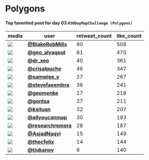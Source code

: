 # Polygons

#### Top favorited post for day 03 `#30DayMapChallenge (Polygons)`
| media                                                            | user                                                                                 |   retweet_count |   like_count |
|------------------------------------------------------------------|--------------------------------------------------------------------------------------|-----------------|--------------|
| ![](https://pbs.twimg.com/media/FDOoCwfWQAYYdoZ.jpg)             | **[@BlakeRobMills](https://twitter.com/BlakeRobMills/status/1455691876091170820)**   |              90 |          508 |
| ![](https://pbs.twimg.com/media/FDSM13JXIAgq0_t.jpg)             | **[@geo_alyaqout](https://twitter.com/geo_alyaqout/status/1455943802229825545)**     |              81 |          470 |
| ![](https://pbs.twimg.com/tweet_video_thumb/FDQS7VCXoAAfXE5.jpg) | **[@dr_xeo](https://twitter.com/dr_xeo/status/1455810034961731584)**                 |              40 |          361 |
| ![](https://pbs.twimg.com/media/FDOmSkCXsAIgFX-.jpg)             | **[@crisalpuche](https://twitter.com/crisalpuche/status/1455692091263160327)**       |              46 |          347 |
| ![](https://pbs.twimg.com/media/FDSaSBlXIAczVHL.jpg)             | **[@samwise_v](https://twitter.com/samwise_v/status/1455958411766546440)**           |              27 |          267 |
| ![](https://pbs.twimg.com/media/FDQLOnTXMAQy4Eo.jpg)             | **[@stevefaeembra](https://twitter.com/stevefaeembra/status/1455800991010467848)**   |              36 |          241 |
| ![](https://pbs.twimg.com/media/FDRaeQeWEAkpi24.jpg)             | **[@geomenke](https://twitter.com/geomenke/status/1455888188220841987)**             |              17 |          218 |
| ![](https://pbs.twimg.com/media/FDTOgZJXoAMIgGu.jpg)             | **[@gontsa](https://twitter.com/gontsa/status/1456016139193044997)**                 |              37 |          211 |
| ![](https://pbs.twimg.com/media/FDRtgRoXMAgK-Zj.jpg)             | **[@ksituan](https://twitter.com/ksituan/status/1455912723376754688)**               |              32 |          207 |
| ![](https://pbs.twimg.com/tweet_video_thumb/FDTQKMWWQAYuVAY.jpg) | **[@allyoucanmap](https://twitter.com/allyoucanmap/status/1456017825349476359)**     |              30 |          193 |
| ![](https://pbs.twimg.com/media/FDSFSYdXsAUR4Ei.jpg)             | **[@researchremora](https://twitter.com/researchremora/status/1455935183648088073)** |              28 |          187 |
| ![](https://pbs.twimg.com/media/FDRWsiZXEAMfn3O.jpg)             | **[@AsjadNaqvi](https://twitter.com/AsjadNaqvi/status/1455884074648805385)**         |              15 |          149 |
| ![](https://pbs.twimg.com/media/FDPuToNVUAA5ctB.jpg)             | **[@thecfelix](https://twitter.com/thecfelix/status/1455769678756777993)**           |              14 |          144 |
| ![](https://pbs.twimg.com/media/FDHnJIWXIAAk57M.jpg)             | **[@tjukanov](https://twitter.com/tjukanov/status/1455787073655300101)**             |               6 |          140 |
 
